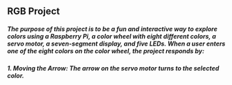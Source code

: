 ## RGB Project
##### The purpose of this project is to be a fun and interactive way to explore colors using a Raspberry Pi, a color wheel with eight different colors, a servo motor, a seven-segment display, and five LEDs. When a user enters one of the eight colors on the color wheel, the project responds by:

##### 1. Moving the Arrow: The arrow on the servo motor turns to the selected color.

